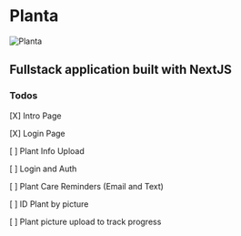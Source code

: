 # Planta
![Planta](https://user-images.githubusercontent.com/44857032/214439960-03609af5-8770-4c8e-abd9-9df01292156d.JPG)

## Fullstack application built with NextJS
### Todos
[X] Intro Page

[X] Login Page

[ ] Plant Info Upload

[ ] Login and Auth

[ ] Plant Care Reminders (Email and Text)

[ ] ID Plant by picture

[ ] Plant picture upload to track progress
